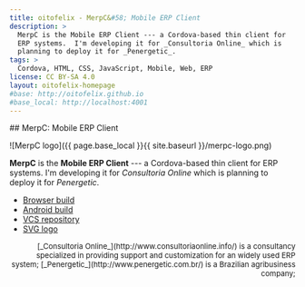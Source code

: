 ```yaml
---
title: oitofelix - MerpC&#58; Mobile ERP Client
description: >
  MerpC is the Mobile ERP Client --- a Cordova-based thin client for
  ERP systems.  I'm developing it for _Consultoria Online_ which is
  planning to deploy it for _Penergetic_.
tags: >
  Cordova, HTML, CSS, JavaScript, Mobile, Web, ERP
license: CC BY-SA 4.0
layout: oitofelix-homepage
#base: http://oitofelix.github.io
#base_local: http://localhost:4001
---
```

<div id="markdown" markdown="1">
## MerpC: Mobile ERP Client

![MerpC logo]({{ page.base_local }}{{ site.baseurl }}/merpc-logo.png)

__MerpC__ is the __Mobile ERP Client__ --- a Cordova-based thin client for
ERP systems.  I'm developing it for _Consultoria Online_ which is
planning to deploy it for _Penergetic_.

- [Browser build](browser/)
- [Android build](merpc.apk)
- [VCS repository](https://github.com/oitofelix/merpc/)
- [SVG logo](merpc-logo.svg)

<div style="font-size: small; text-align: right; list-style: none;" markdown="1">
[_Consultoria Online_](http://www.consultoriaonline.info/) is a
consultancy specialized in providing support and customization for an
widely used ERP system; [_Penergetic_](http://www.penergetic.com.br/)
is a Brazilian agribusiness company;
</div>


</div>

